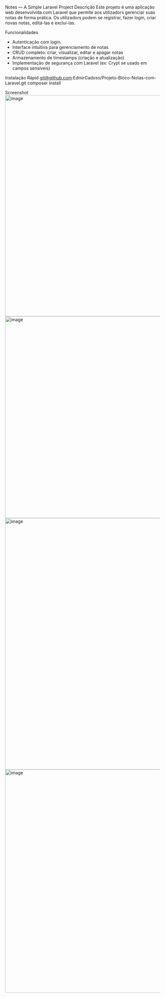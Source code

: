 Notes — A Simple Laravel Project
Descrição
Este projeto é uma aplicação web desenvolvida com Laravel que permite aos utilizadors gerenciar suas notas de forma prática. Os utilizadors podem se registrar, fazer login, criar novas notas, editá-las e excluí-las.

Funcionalidades
- Autenticação com login.
- Interface intuitiva para gerenciamento de notas
- CRUD completo: criar, visualizar, editar e apagar notas
- Armazenamento de timestamps (criação e atualização)
- Implementação de segurança com Laravel (ex: Crypt se usado em campos sensíveis)

Instalação Rápid
git@github.com:EdmirCadoso/Projeto-Bloco-Notas-com-Laravel.git
composer install

Screenshot
<img width="998" height="717" alt="image" src="https://github.com/user-attachments/assets/f4c48749-8749-49d5-ac85-fc8fd2335562" />
<img width="1779" height="654" alt="image" src="https://github.com/user-attachments/assets/eaace6e4-0067-45d0-b948-cc14e407522f" />
<img width="1768" height="815" alt="image" src="https://github.com/user-attachments/assets/02166898-529d-47c6-b584-de682cc62711" />
<img width="1732" height="724" alt="image" src="https://github.com/user-attachments/assets/00273743-4a1a-4b70-a390-f1694352ba80" />


